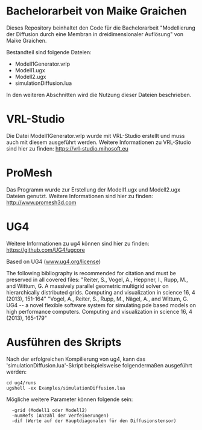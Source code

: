 # Bachelorarbeit von Maike Graichen
Dieses Repository beinhaltet den Code für die Bachelorarbeit "Modellierung der Diffusion durch eine Membran in dreidimensionaler Auflösung" von Maike Graichen.

Bestandteil sind folgende Dateien:

* Modell1Generator.vrlp
* Modell1.ugx
* Modell2.ugx
* simulationDiffusion.lua


In den weiteren Abschnitten wird die Nutzung dieser Dateien beschrieben.

# VRL-Studio
Die Datei Modell1Generator.vrlp wurde mit VRL-Studio erstellt und muss auch mit diesem ausgeführt werden.
Weitere Informationen zu VRL-Studio sind hier zu finden:
https://vrl-studio.mihosoft.eu

# ProMesh
Das Programm wurde zur Erstellung der Modell1.ugx und Modell2.ugx Dateien genutzt.
Weitere Informationen sind hier zu finden:
http://www.promesh3d.com

# UG4
Weitere Informationen zu ug4 können sind hier zu finden:
https://github.com/UG4/ugcore

Based on UG4 (www.ug4.org/license)

The following bibliography is recommended for citation and must be preserved in all covered files: "Reiter, S., Vogel, A., Heppner, I., Rupp, M., and Wittum, G. A massively parallel geometric multigrid solver on hierarchically distributed grids. Computing and visualization in science 16, 4 (2013), 151-164" "Vogel, A., Reiter, S., Rupp, M., Nägel, A., and Wittum, G. UG4 -- a novel flexible software system for simulating pde based models on high performance computers. Computing and visualization in science 16, 4 (2013), 165-179"

# Ausführen des Skripts
Nach der erfolgreichen Kompilierung von ug4, kann das 'simulationDiffusion.lua'-Skript beispielsweise folgendermaßen ausgeführt werden:

```
cd ug4/runs 
ugshell -ex Examples/simulationDiffusion.lua
```

Mögliche weitere Parameter können folgende sein:
```
  -grid (Modell1 oder Modell2)
  -numRefs (Anzahl der Verfeinerungen)
  -dif (Werte auf der Hauptdiagonalen für den Diffusionstensor)
```
